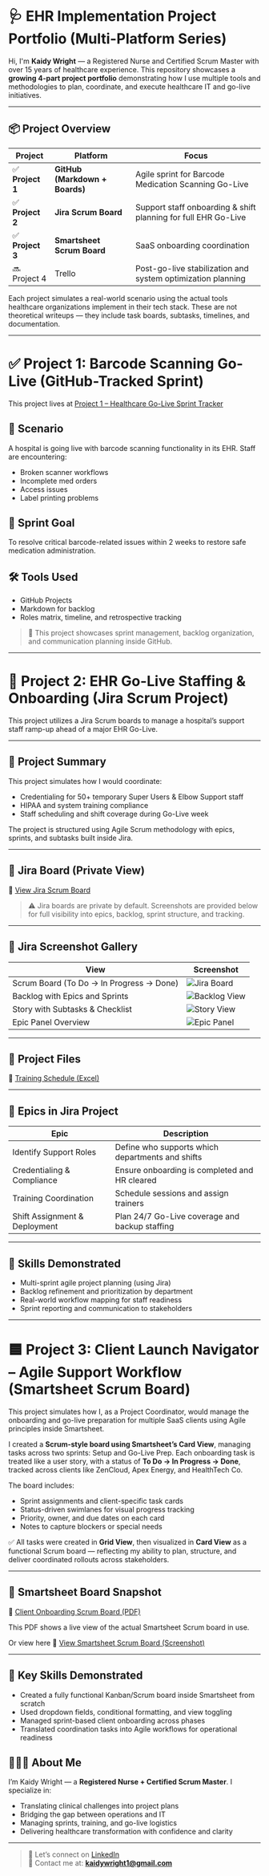 # 🩺 EHR Implementation Project Portfolio (Multi-Platform Series)

Hi, I'm **Kaidy Wright** — a Registered Nurse and Certified Scrum Master with over 15 years of healthcare experience. This repository showcases a **growing 4-part project portfolio** demonstrating how I use multiple tools and methodologies to plan, coordinate, and execute healthcare IT and go-live initiatives.

---

## 📦 Project Overview

| Project | Platform | Focus |
|---------|----------|---------------------------------------------------------------|
| ✅ **Project 1** | **GitHub (Markdown + Boards)** | Agile sprint for Barcode Medication Scanning Go-Live |
| ✅ **Project 2** | **Jira Scrum Board** | Support staff onboarding & shift planning for full EHR Go-Live |
| ✅ **Project 3**| **Smartsheet Scrum Board** |  SaaS onboarding coordination |
| 🔜 Project 4 | Trello | Post-go-live stabilization and system optimization planning |

Each project simulates a real-world scenario using the actual tools healthcare organizations implement in their tech stack. These are not theoretical writeups — they include task boards, subtasks, timelines, and documentation.

---

# ✅ Project 1: Barcode Scanning Go-Live (GitHub-Tracked Sprint)

This project lives at [Project 1 – Healthcare Go-Live Sprint Tracker](https://github.com/kaidywright/Healthcare-Go-Live-Sprint-Tracker)

## 🧠 Scenario

A hospital is going live with barcode scanning functionality in its EHR. Staff are encountering:
- Broken scanner workflows
- Incomplete med orders
- Access issues
- Label printing problems

## 🎯 Sprint Goal

To resolve critical barcode-related issues within 2 weeks to restore safe medication administration.

## 🛠 Tools Used
- GitHub Projects
- Markdown for backlog
- Roles matrix, timeline, and retrospective tracking

> 📌 This project showcases sprint management, backlog organization, and communication planning inside GitHub.

---

# 🔵 Project 2: EHR Go-Live Staffing & Onboarding (Jira Scrum Project)

This project utilizes a Jira Scrum boards to manage a hospital’s support staff ramp-up ahead of a major EHR Go-Live.

---

## 📘 Project Summary

This project simulates how I would coordinate:
- Credentialing for 50+ temporary Super Users & Elbow Support staff
- HIPAA and system training compliance
- Staff scheduling and shift coverage during Go-Live week

The project is structured using Agile Scrum methodology with epics, sprints, and subtasks built inside Jira.

---

## 🔗 Jira Board (Private View)

🔗 [View Jira Scrum Board](https://kaidywright1.atlassian.net/jira/software/projects/EHRGO/boards/35)

> ⚠️ Jira boards are private by default. Screenshots are provided below for full visibility into epics, backlog, sprint structure, and tracking.

---

## 📸 Jira Screenshot Gallery

| View | Screenshot |
|------|------------|
| Scrum Board (To Do → In Progress → Done) | ![Jira Board](./assets/Screenshot%202025-05-05%20144908.png) |
| Backlog with Epics and Sprints | ![Backlog View](./assets/Screenshot%202025-05-05%20145004.png) |
| Story with Subtasks & Checklist | ![Story View](./assets/Screenshot%202025-05-05%20145106.png) |
| Epic Panel Overview | ![Epic Panel](./assets/Screenshot%202025-05-05%20145256.png) |

---

## 📁 Project Files

📎  [Training Schedule (Excel)](./assets/training_schedule.xlsx)

---

## 🧩 Epics in Jira Project

| Epic | Description |
|------|-------------|
| Identify Support Roles | Define who supports which departments and shifts |
| Credentialing & Compliance | Ensure onboarding is completed and HR cleared |
| Training Coordination | Schedule sessions and assign trainers |
| Shift Assignment & Deployment | Plan 24/7 Go-Live coverage and backup staffing |

---

## 🧠 Skills Demonstrated

- Multi-sprint agile project planning (using Jira)
- Backlog refinement and prioritization by department
- Real-world workflow mapping for staff readiness
- Sprint reporting and communication to stakeholders

---
# 🟦 Project 3: Client Launch Navigator – Agile Support Workflow (Smartsheet Scrum Board)

This project simulates how I, as a Project Coordinator, would manage the onboarding and go-live preparation for multiple SaaS clients using Agile principles inside Smartsheet.

I created a **Scrum-style board using Smartsheet’s Card View**, managing tasks across two sprints: Setup and Go-Live Prep. Each onboarding task is treated like a user story, with a status of **To Do → In Progress → Done**, tracked across clients like ZenCloud, Apex Energy, and HealthTech Co.

The board includes:
- Sprint assignments and client-specific task cards
- Status-driven swimlanes for visual progress tracking
- Priority, owner, and due dates on each card
- Notes to capture blockers or special needs

✅ All tasks were created in **Grid View**, then visualized in **Card View** as a functional Scrum board — reflecting my ability to plan, structure, and deliver coordinated rollouts across stakeholders.

---

## 📸 Smartsheet Board Snapshot

📎 [Client Onboarding Scrum Board (PDF)](./assets/smartsheet_scrum_board.pdf)

This PDF shows a live view of the actual Smartsheet Scrum board in use.

Or view here 📸 [View Smartsheet Scrum Board (Screenshot)](./assets/Screenshot%202025-05-09%20225728.png)

---

## 🧠 Key Skills Demonstrated
- Created a fully functional Kanban/Scrum board inside Smartsheet from scratch
- Used dropdown fields, conditional formatting, and view toggling
- Managed sprint-based client onboarding across phases
- Translated coordination tasks into Agile workflows for operational readiness
## 👩🏾‍⚕️ About Me

I’m Kaidy Wright — a **Registered Nurse + Certified Scrum Master**. I specialize in:
- Translating clinical challenges into project plans
- Bridging the gap between operations and IT
- Managing sprints, training, and go-live logistics
- Delivering healthcare transformation with confidence and clarity

---

> 💬 Let’s connect on [LinkedIn](https://www.linkedin.com/in/kaidywright/)  
> 📧 Contact me at: **kaidywright1@gmail.com**
